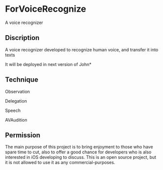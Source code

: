 # ForVoiceRecognize
A voice recognizer


## Discription 
A voice recognizer developed to recognize human voice, and transfer it into texts

It will be deployed in next version of John*

## Technique
Observation

Delegation

Speech

AVAudition

## Permission 
The main purpose of this project is to bring enjoyment to those who have spare time to cut, also to offer a good chance for developers who is also interested in iOS developing to discuss. This is an open source project, but it is not allowed to use it as any commercial-purposes.
